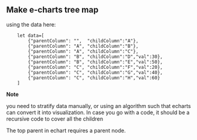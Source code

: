 ## Make e-charts tree map
using the data here:

```
    let data=[
        {"parentColumn": "",  "childColumn":"A"},
        {"parentColumn": "A", "childColumn":"B"},
        {"parentColumn": "A", "childColumn":"C"},
        {"parentColumn": "B", "childColumn":"D","val":30},
        {"parentColumn": "B", "childColumn":"E","val":50},
        {"parentColumn": "C", "childColumn":"F","val":20},
        {"parentColumn": "C", "childColumn":"G","val":40},
        {"parentColumn": "C", "childColumn":"H","val":60}
    ]
```

<b>Note</b><p>you need to stratify data manually, or using an algorithm such that echarts can convert it into visualization. In case you go with a code, it should be a recursive code to cover all the children</p><p>The top parent in echart requires a parent node.</p>
